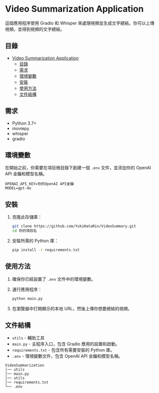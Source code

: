 
# Video Summarization Application

這個應用程序使用 Gradio 和 Whisper 來處理視頻並生成文字總結。你可以上傳視頻，並得到視頻的文字總結。

## 目錄

- [Video Summarization Application](#video-summarization-application)
  - [目錄](#目錄)
  - [需求](#需求)
  - [環境變數](#環境變數)
  - [安裝](#安裝)
  - [使用方法](#使用方法)
  - [文件結構](#文件結構)

## 需求

- Python 3.7+
- moviepy
- whisper
- gradio

## 環境變數

在開始之前，你需要在項目根目錄下創建一個 `.env` 文件，並添加你的 OpenAI API 金鑰和模型名稱。

```dotenv
OPENAI_API_KEY=你的OpenAI API金鑰
MODEL=gpt-4o
```

## 安裝

1. 克隆此存儲庫：
    ```sh
    git clone https://github.com/YukiHataRin/VideoSummary.git
    cd 你的項目名
    ```

2. 安裝所需的 Python 庫：
    ```sh
    pip install -r requirements.txt
    ```

## 使用方法

1. 確保你已經設置了 `.env` 文件中的環境變數。

2. 運行應用程序：
    ```sh
    python main.py
    ```

3. 在瀏覽器中打開顯示的本地 URL，然後上傳你想要總結的視頻。

## 文件結構

- `utils` - 輔助工具
- `main.py` - 主程序入口，包含 Gradio 應用的設置和啟動。
- `requirements.txt` - 包含所有需要安裝的 Python 庫。
- `.env` - 環境變數文件，包含 OpenAI API 金鑰和模型名稱。

```
VideoSummarization
│── utils
│── main.py
│── utils
│── requirements.txt
└── .env
